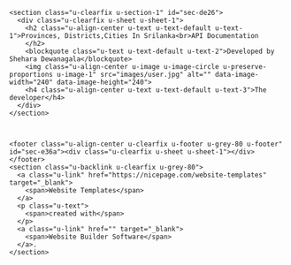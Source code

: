
    <section class="u-clearfix u-section-1" id="sec-de26">
      <div class="u-clearfix u-sheet u-sheet-1">
        <h2 class="u-align-center u-text u-text-default u-text-1">Provinces, Districts,Cities In Srilanka<br>API Documentation
        </h2>
        <blockquote class="u-text u-text-default u-text-2">Developed by Shehara Dewanagala</blockquote>
        <img class="u-align-center u-image u-image-circle u-preserve-proportions u-image-1" src="images/user.jpg" alt="" data-image-width="240" data-image-height="240">
        <h4 class="u-align-center u-text u-text-default u-text-3">The developer</h4>
      </div>
    </section>
    
    
    
    <footer class="u-align-center u-clearfix u-footer u-grey-80 u-footer" id="sec-e36a"><div class="u-clearfix u-sheet u-sheet-1"></div></footer>
    <section class="u-backlink u-clearfix u-grey-80">
      <a class="u-link" href="https://nicepage.com/website-templates" target="_blank">
        <span>Website Templates</span>
      </a>
      <p class="u-text">
        <span>created with</span>
      </p>
      <a class="u-link" href="" target="_blank">
        <span>Website Builder Software</span>
      </a>. 
    </section>
  
